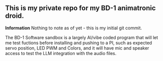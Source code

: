 ## This is my private repo for my BD-1 animatronic droid. 

**Information**
Nothing to note as of yet - this is my initial git commit. 

The BD-1 Software sandbox is a largely AI/vibe coded program that will let me test fuctions before installing and pushing to a PI, such as expected servo position, LED PWM and Colors, and it will have mic and speaker access to test the LLM integration with the audio files. 